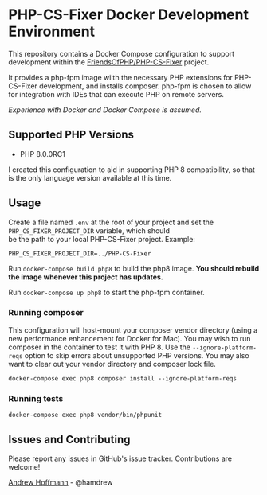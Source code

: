 # PHP-CS-Fixer Docker Development Environment  
  
This repository contains a Docker Compose configuration to support development within the [FriendsOfPHP/PHP-CS-Fixer](https://github.com/FriendsOfPHP/PHP-CS-Fixer) project.   
   
It provides a php-fpm image wiith the necessary PHP extensions for PHP-CS-Fixer development, and installs composer. php-fpm is chosen to allow for integration with IDEs that can execute PHP on remote servers.  

*Experience with Docker and Docker Compose is assumed.*
   
## Supported PHP Versions  
  
* PHP 8.0.0RC1  
  
I created this configuration to aid in supporting PHP 8 compatibility, so that is the only language version available at this time.  
  
## Usage  
  
Create a file named `.env` at the root of your project and set the `PHP_CS_FIXER_PROJECT_DIR` variable, which should  
be the path to your local PHP-CS-Fixer project. Example:  
  
```  
PHP_CS_FIXER_PROJECT_DIR=../PHP-CS-Fixer  
```  
  
Run `docker-compose build php8` to build the php8 image.  **You should rebuild the image whenever this project has updates.**  
  
Run `docker-compose up php8` to start the php-fpm container.  
  
### Running composer  
  
This configuration will host-mount your composer vendor directory (using a new performance enhancement for Docker for Mac). You may wish to run composer in the container to test it with PHP 8. Use the `--ignore-platform-reqs` option to skip errors about unsupported PHP versions.  You may also want to clear out your vendor directory and composer lock file.  
 
```  
docker-compose exec php8 composer install --ignore-platform-reqs  
```  
  
### Running tests  
  
```  
docker-compose exec php8 vendor/bin/phpunit  
```  
  
## Issues and Contributing  
  
Please report any issues in GitHub's issue tracker. Contributions are welcome!  
  
[Andrew Hoffmann](mailto:andrew.hoffmann.wi@gmail.com) - @hamdrew
